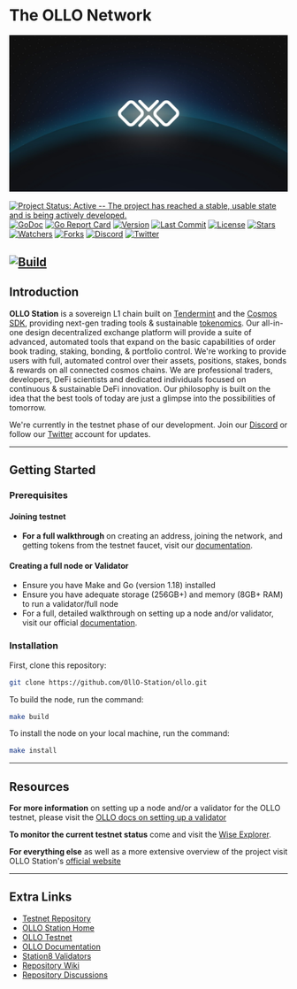 # The OLLO Network

![Banner!](assets/olloeclipse.jpg)

[![Project Status: Active -- The project has reached a stable, usable
state and is being actively
developed.](https://img.shields.io/badge/repo%20status-Active-green.svg?style=flat-square)](https://www.repostatus.org/#active)
[![GoDoc](https://img.shields.io/badge/godoc-reference-blue?style=flat-square&logo=go)](https://pkg.go.dev/github.com/OllO-Station/ollo/v11)
[![Go Report
Card](https://goreportcard.com/badge/github.com/OLLO-Station/ollo?style=flat-square)](https://goreportcard.com/report/github.com/OllO-Station/ollo/v11)
[![Version](https://img.shields.io/github/tag/OllO-Station/ollo.svg?style=flat-square)](https://github.com/OllO-Station/ollo/releases/latest)
[![Last Commit](https://img.shields.io/github/last-commit/ollo-station/ollo.svg?style=flat-square)](https://github.com/OLLO-Station/ollo)
[![License](https://img.shields.io/github/license/ollo-station/ollo.svg?style=flat-square)](https://github.com/OLLO-Station/ollo)
[![Stars](https://img.shields.io/github/stars/ollo-station/ollo.svg?style=flat-square)](https://github.com/OLLO-Station/ollo)
[![Watchers](https://img.shields.io/github/watchers/ollo-station/ollo.svg?style=flat-square)](https://github.com/OLLO-Station/ollo)
[![Forks](https://img.shields.io/github/forks/ollo-station/ollo.svg?style=flat-square)](https://github.com/OLLO-Station/ollo)
[![Discord](https://badgen.net/badge/icon/discord?icon=discord&label)](https://discord.gg/euGcGgdq7M)
[![Twitter](https://img.shields.io/twitter/follow/ollostation.svg?label=@OLLOStation)](https://twitter.com/ollostation)

[![Build](https://github.com/ollo-station/ollo/actions/workflows/build.yml/badge.svg)](https://github.com/ollo-station/ollo/actions/workflows/build.yml)
---

## Introduction

**OLLO Station** is a sovereign L1 chain built on [Tendermint](https://tendermint.com) and the [Cosmos SDK](https://github.com/cosmos/cosmos-sdk), providing next-gen trading tools & sustainable [tokenomics](https://docs.ollo.zone/about/tokenomics). Our all-in-one design decentralized exchange platform will provide a suite of advanced, automated tools that expand on the basic capabilities of order book trading, staking, bonding, & portfolio control. We're working to provide users with full, automated control over their assets, positions, stakes, bonds & rewards on all connected cosmos chains. We are professional traders, developers, DeFi scientists and dedicated individuals focused on continuous & sustainable DeFi innovation. Our philosophy is built on the idea that the best tools of today are just a glimpse into the possibilities of tomorrow.

We're currently in the testnet phase of our development. Join our [Discord](https://discord.gg/pVCk6BDS) or follow our [Twitter](https://twitter.com/OLLOStation) account for updates.

---

## Getting Started

### Prerequisites

#### Joining testnet

- **For a full walkthrough** on creating an address, joining the network, and getting tokens from the testnet faucet, visit our [documentation](https://docs.ollo.zone).

#### Creating a full node or Validator

- Ensure you have Make and Go (version 1.18) installed
- Ensure you have adequate storage (256GB+) and memory (8GB+ RAM) to run a validator/full node
- For a full, detailed walkthrough on setting up a node and/or validator, visit our official [documentation](https://docs.ollo.zone).

### Installation

First, clone this repository:
```bash
git clone https://github.com/OllO-Station/ollo.git
```

To build the node, run the command:

```bash
make build
```

To install the node on your local machine, run the command:

```bash
make install
```

---

## Resources

**For more information** on setting up a node and/or a validator for the OLLO testnet, please visit the [OLLO docs on setting up a validator](https://docs.ollo.zone/validators/running_a_node)

**To monitor the current testnet status** come and visit the [Wise Explorer](https://explorer.ollo.zone).

**For everything else** as well as a more extensive overview of the project visit OLLO Station's [official website](https://ollo.zone)

---


<!-- ### Contributors -->
<!-- ![GitHub Contributors Image](https://contrib.rocks/image?repo=OLLO-Station/ollo) -->

## Extra Links

- [Testnet Repository](https://github.com/OLLO-Station/networks)
- [OLLO Station Home](https://ollostation.zone)
- [OLLO Testnet](https://testnet.ollo.zone)
- [OLLO Documentation](https://docs.ollo.zone)
- [Station8 Validators](https://station8.zone)
- [Repository Wiki](https://github.com/OLLO-Station/ollo/wiki)
- [Repository Discussions](https://github.com/OLLO-Station/ollo/discussions)


